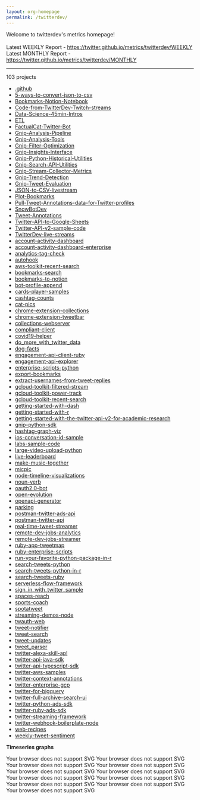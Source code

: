 ```yaml
---
layout: org-homepage
permalink: /twitterdev/
---
```

<div class="content-without-graphs">
    Welcome to twitterdev's metrics homepage!
    <br><br>
    Latest WEEKLY Report - <a href="https://twitter.github.io/metrics/twitterdev/WEEKLY">https://twitter.github.io/metrics/twitterdev/WEEKLY</a>
    <br>
    Latest MONTHLY Report - <a href="https://twitter.github.io/metrics/twitterdev/MONTHLY">https://twitter.github.io/metrics/twitterdev/MONTHLY</a>
    <br>
    <hr>
    103 projects
<ul>
	<li><a href="/metrics/twitterdev/.github/WEEKLY">.github</a></li>
	<li><a href="/metrics/twitterdev/5-ways-to-convert-json-to-csv/WEEKLY">5-ways-to-convert-json-to-csv</a></li>
	<li><a href="/metrics/twitterdev/Bookmarks-Notion-Notebook/WEEKLY">Bookmarks-Notion-Notebook</a></li>
	<li><a href="/metrics/twitterdev/Code-from-TwitterDev-Twitch-streams/WEEKLY">Code-from-TwitterDev-Twitch-streams</a></li>
	<li><a href="/metrics/twitterdev/Data-Science-45min-Intros/WEEKLY">Data-Science-45min-Intros</a></li>
	<li><a href="/metrics/twitterdev/ETL/WEEKLY">ETL</a></li>
	<li><a href="/metrics/twitterdev/FactualCat-Twitter-Bot/WEEKLY">FactualCat-Twitter-Bot</a></li>
	<li><a href="/metrics/twitterdev/Gnip-Analysis-Pipeline/WEEKLY">Gnip-Analysis-Pipeline</a></li>
	<li><a href="/metrics/twitterdev/Gnip-Analysis-Tools/WEEKLY">Gnip-Analysis-Tools</a></li>
	<li><a href="/metrics/twitterdev/Gnip-Filter-Optimization/WEEKLY">Gnip-Filter-Optimization</a></li>
	<li><a href="/metrics/twitterdev/Gnip-Insights-Interface/WEEKLY">Gnip-Insights-Interface</a></li>
	<li><a href="/metrics/twitterdev/Gnip-Python-Historical-Utilities/WEEKLY">Gnip-Python-Historical-Utilities</a></li>
	<li><a href="/metrics/twitterdev/Gnip-Search-API-Utilities/WEEKLY">Gnip-Search-API-Utilities</a></li>
	<li><a href="/metrics/twitterdev/Gnip-Stream-Collector-Metrics/WEEKLY">Gnip-Stream-Collector-Metrics</a></li>
	<li><a href="/metrics/twitterdev/Gnip-Trend-Detection/WEEKLY">Gnip-Trend-Detection</a></li>
	<li><a href="/metrics/twitterdev/Gnip-Tweet-Evaluation/WEEKLY">Gnip-Tweet-Evaluation</a></li>
	<li><a href="/metrics/twitterdev/JSON-to-CSV-livestream/WEEKLY">JSON-to-CSV-livestream</a></li>
	<li><a href="/metrics/twitterdev/Plot-Bookmarks/WEEKLY">Plot-Bookmarks</a></li>
	<li><a href="/metrics/twitterdev/Pull-Tweet-Annotations-data-for-Twitter-profiles/WEEKLY">Pull-Tweet-Annotations-data-for-Twitter-profiles</a></li>
	<li><a href="/metrics/twitterdev/SnowBotDev/WEEKLY">SnowBotDev</a></li>
	<li><a href="/metrics/twitterdev/Tweet-Annotations/WEEKLY">Tweet-Annotations</a></li>
	<li><a href="/metrics/twitterdev/Twitter-API-to-Google-Sheets/WEEKLY">Twitter-API-to-Google-Sheets</a></li>
	<li><a href="/metrics/twitterdev/Twitter-API-v2-sample-code/WEEKLY">Twitter-API-v2-sample-code</a></li>
	<li><a href="/metrics/twitterdev/TwitterDev-live-streams/WEEKLY">TwitterDev-live-streams</a></li>
	<li><a href="/metrics/twitterdev/account-activity-dashboard/WEEKLY">account-activity-dashboard</a></li>
	<li><a href="/metrics/twitterdev/account-activity-dashboard-enterprise/WEEKLY">account-activity-dashboard-enterprise</a></li>
	<li><a href="/metrics/twitterdev/analytics-tag-check/WEEKLY">analytics-tag-check</a></li>
	<li><a href="/metrics/twitterdev/autohook/WEEKLY">autohook</a></li>
	<li><a href="/metrics/twitterdev/aws-toolkit-recent-search/WEEKLY">aws-toolkit-recent-search</a></li>
	<li><a href="/metrics/twitterdev/bookmarks-search/WEEKLY">bookmarks-search</a></li>
	<li><a href="/metrics/twitterdev/bookmarks-to-notion/WEEKLY">bookmarks-to-notion</a></li>
	<li><a href="/metrics/twitterdev/bot-profile-append/WEEKLY">bot-profile-append</a></li>
	<li><a href="/metrics/twitterdev/cards-player-samples/WEEKLY">cards-player-samples</a></li>
	<li><a href="/metrics/twitterdev/cashtag-counts/WEEKLY">cashtag-counts</a></li>
	<li><a href="/metrics/twitterdev/cat-pics/WEEKLY">cat-pics</a></li>
	<li><a href="/metrics/twitterdev/chrome-extension-collections/WEEKLY">chrome-extension-collections</a></li>
	<li><a href="/metrics/twitterdev/chrome-extension-tweetbar/WEEKLY">chrome-extension-tweetbar</a></li>
	<li><a href="/metrics/twitterdev/collections-webserver/WEEKLY">collections-webserver</a></li>
	<li><a href="/metrics/twitterdev/compliant-client/WEEKLY">compliant-client</a></li>
	<li><a href="/metrics/twitterdev/covid19-helper/WEEKLY">covid19-helper</a></li>
	<li><a href="/metrics/twitterdev/do_more_with_twitter_data/WEEKLY">do_more_with_twitter_data</a></li>
	<li><a href="/metrics/twitterdev/dog-facts/WEEKLY">dog-facts</a></li>
	<li><a href="/metrics/twitterdev/engagement-api-client-ruby/WEEKLY">engagement-api-client-ruby</a></li>
	<li><a href="/metrics/twitterdev/engagement-api-explorer/WEEKLY">engagement-api-explorer</a></li>
	<li><a href="/metrics/twitterdev/enterprise-scripts-python/WEEKLY">enterprise-scripts-python</a></li>
	<li><a href="/metrics/twitterdev/export-bookmarks/WEEKLY">export-bookmarks</a></li>
	<li><a href="/metrics/twitterdev/extract-usernames-from-tweet-replies/WEEKLY">extract-usernames-from-tweet-replies</a></li>
	<li><a href="/metrics/twitterdev/gcloud-toolkit-filtered-stream/WEEKLY">gcloud-toolkit-filtered-stream</a></li>
	<li><a href="/metrics/twitterdev/gcloud-toolkit-power-track/WEEKLY">gcloud-toolkit-power-track</a></li>
	<li><a href="/metrics/twitterdev/gcloud-toolkit-recent-search/WEEKLY">gcloud-toolkit-recent-search</a></li>
	<li><a href="/metrics/twitterdev/getting-started-with-dash/WEEKLY">getting-started-with-dash</a></li>
	<li><a href="/metrics/twitterdev/getting-started-with-r/WEEKLY">getting-started-with-r</a></li>
	<li><a href="/metrics/twitterdev/getting-started-with-the-twitter-api-v2-for-academic-research/WEEKLY">getting-started-with-the-twitter-api-v2-for-academic-research</a></li>
	<li><a href="/metrics/twitterdev/gnip-python-sdk/WEEKLY">gnip-python-sdk</a></li>
	<li><a href="/metrics/twitterdev/hashtag-graph-viz/WEEKLY">hashtag-graph-viz</a></li>
	<li><a href="/metrics/twitterdev/ios-conversation-id-sample/WEEKLY">ios-conversation-id-sample</a></li>
	<li><a href="/metrics/twitterdev/labs-sample-code/WEEKLY">labs-sample-code</a></li>
	<li><a href="/metrics/twitterdev/large-video-upload-python/WEEKLY">large-video-upload-python</a></li>
	<li><a href="/metrics/twitterdev/live-leaderboard/WEEKLY">live-leaderboard</a></li>
	<li><a href="/metrics/twitterdev/make-music-together/WEEKLY">make-music-together</a></li>
	<li><a href="/metrics/twitterdev/micpic/WEEKLY">micpic</a></li>
	<li><a href="/metrics/twitterdev/node-timeline-visualizations/WEEKLY">node-timeline-visualizations</a></li>
	<li><a href="/metrics/twitterdev/noun-verb/WEEKLY">noun-verb</a></li>
	<li><a href="/metrics/twitterdev/oauth2.0-bot/WEEKLY">oauth2.0-bot</a></li>
	<li><a href="/metrics/twitterdev/open-evolution/WEEKLY">open-evolution</a></li>
	<li><a href="/metrics/twitterdev/openapi-generator/WEEKLY">openapi-generator</a></li>
	<li><a href="/metrics/twitterdev/parking/WEEKLY">parking</a></li>
	<li><a href="/metrics/twitterdev/postman-twitter-ads-api/WEEKLY">postman-twitter-ads-api</a></li>
	<li><a href="/metrics/twitterdev/postman-twitter-api/WEEKLY">postman-twitter-api</a></li>
	<li><a href="/metrics/twitterdev/real-time-tweet-streamer/WEEKLY">real-time-tweet-streamer</a></li>
	<li><a href="/metrics/twitterdev/remote-dev-jobs-analytics/WEEKLY">remote-dev-jobs-analytics</a></li>
	<li><a href="/metrics/twitterdev/remote-dev-jobs-streamer/WEEKLY">remote-dev-jobs-streamer</a></li>
	<li><a href="/metrics/twitterdev/ruby-app-tweetmap/WEEKLY">ruby-app-tweetmap</a></li>
	<li><a href="/metrics/twitterdev/ruby-enterprise-scripts/WEEKLY">ruby-enterprise-scripts</a></li>
	<li><a href="/metrics/twitterdev/run-your-favorite-python-package-in-r/WEEKLY">run-your-favorite-python-package-in-r</a></li>
	<li><a href="/metrics/twitterdev/search-tweets-python/WEEKLY">search-tweets-python</a></li>
	<li><a href="/metrics/twitterdev/search-tweets-python-in-r/WEEKLY">search-tweets-python-in-r</a></li>
	<li><a href="/metrics/twitterdev/search-tweets-ruby/WEEKLY">search-tweets-ruby</a></li>
	<li><a href="/metrics/twitterdev/serverless-flow-framework/WEEKLY">serverless-flow-framework</a></li>
	<li><a href="/metrics/twitterdev/sign_in_with_twitter_sample/WEEKLY">sign_in_with_twitter_sample</a></li>
	<li><a href="/metrics/twitterdev/spaces-reach/WEEKLY">spaces-reach</a></li>
	<li><a href="/metrics/twitterdev/sports-coach/WEEKLY">sports-coach</a></li>
	<li><a href="/metrics/twitterdev/spotatweet/WEEKLY">spotatweet</a></li>
	<li><a href="/metrics/twitterdev/streaming-demos-node/WEEKLY">streaming-demos-node</a></li>
	<li><a href="/metrics/twitterdev/twauth-web/WEEKLY">twauth-web</a></li>
	<li><a href="/metrics/twitterdev/tweet-notifier/WEEKLY">tweet-notifier</a></li>
	<li><a href="/metrics/twitterdev/tweet-search/WEEKLY">tweet-search</a></li>
	<li><a href="/metrics/twitterdev/tweet-updates/WEEKLY">tweet-updates</a></li>
	<li><a href="/metrics/twitterdev/tweet_parser/WEEKLY">tweet_parser</a></li>
	<li><a href="/metrics/twitterdev/twitter-alexa-skill-apl/WEEKLY">twitter-alexa-skill-apl</a></li>
	<li><a href="/metrics/twitterdev/twitter-api-java-sdk/WEEKLY">twitter-api-java-sdk</a></li>
	<li><a href="/metrics/twitterdev/twitter-api-typescript-sdk/WEEKLY">twitter-api-typescript-sdk</a></li>
	<li><a href="/metrics/twitterdev/twitter-aws-samples/WEEKLY">twitter-aws-samples</a></li>
	<li><a href="/metrics/twitterdev/twitter-context-annotations/WEEKLY">twitter-context-annotations</a></li>
	<li><a href="/metrics/twitterdev/twitter-enterprise-gcp/WEEKLY">twitter-enterprise-gcp</a></li>
	<li><a href="/metrics/twitterdev/twitter-for-bigquery/WEEKLY">twitter-for-bigquery</a></li>
	<li><a href="/metrics/twitterdev/twitter-full-archive-search-ui/WEEKLY">twitter-full-archive-search-ui</a></li>
	<li><a href="/metrics/twitterdev/twitter-python-ads-sdk/WEEKLY">twitter-python-ads-sdk</a></li>
	<li><a href="/metrics/twitterdev/twitter-ruby-ads-sdk/WEEKLY">twitter-ruby-ads-sdk</a></li>
	<li><a href="/metrics/twitterdev/twitter-streaming-framework/WEEKLY">twitter-streaming-framework</a></li>
	<li><a href="/metrics/twitterdev/twitter-webhook-boilerplate-node/WEEKLY">twitter-webhook-boilerplate-node</a></li>
	<li><a href="/metrics/twitterdev/web-recipes/WEEKLY">web-recipes</a></li>
	<li><a href="/metrics/twitterdev/weekly-tweet-sentiment/WEEKLY">weekly-tweet-sentiment</a></li>
</ul>

</div>
<div class="graph-container">

<p><b>Timeseries graphs</b></p>
<div class="row">
	<object class="cell" type="image/svg+xml" data="{{ site.url }}{{ site.baseurl }}/graphs/twitterdev/timeseries_no_of_repos.svg">
		Your browser does not support SVG
	</object>
	<object class="cell" type="image/svg+xml" data="{{ site.url }}{{ site.baseurl }}/graphs/twitterdev/timeseries_watchers.svg">
		Your browser does not support SVG
	</object>
	<object class="cell" type="image/svg+xml" data="{{ site.url }}{{ site.baseurl }}/graphs/twitterdev/timeseries_closedPullRequests.svg">
		Your browser does not support SVG
	</object>
	<object class="cell" type="image/svg+xml" data="{{ site.url }}{{ site.baseurl }}/graphs/twitterdev/timeseries_forkCount.svg">
		Your browser does not support SVG
	</object>
	<object class="cell" type="image/svg+xml" data="{{ site.url }}{{ site.baseurl }}/graphs/twitterdev/timeseries_openIssues.svg">
		Your browser does not support SVG
	</object>
	<object class="cell" type="image/svg+xml" data="{{ site.url }}{{ site.baseurl }}/graphs/twitterdev/timeseries_mergedPullRequests.svg">
		Your browser does not support SVG
	</object>
	<object class="cell" type="image/svg+xml" data="{{ site.url }}{{ site.baseurl }}/graphs/twitterdev/timeseries_closedIssues.svg">
		Your browser does not support SVG
	</object>
	<object class="cell" type="image/svg+xml" data="{{ site.url }}{{ site.baseurl }}/graphs/twitterdev/timeseries_openPullRequests.svg">
		Your browser does not support SVG
	</object>
	<object class="cell" type="image/svg+xml" data="{{ site.url }}{{ site.baseurl }}/graphs/twitterdev/timeseries_issues.svg">
		Your browser does not support SVG
	</object>
	<object class="cell" type="image/svg+xml" data="{{ site.url }}{{ site.baseurl }}/graphs/twitterdev/timeseries_pullRequests.svg">
		Your browser does not support SVG
	</object>
	<object class="cell" type="image/svg+xml" data="{{ site.url }}{{ site.baseurl }}/graphs/twitterdev/timeseries_stargazers.svg">
		Your browser does not support SVG
	</object>
</div>

</div>
